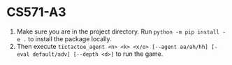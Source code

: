 # CS571-A3

1. Make sure you are in the project directory. Run `python -m pip install -e .` to install the package locally.
2. Then execute `tictactoe_agent <n> <k> <x/o> [--agent aa/ah/hh] [-eval default/adv] [--depth <d>]` to run the game.
